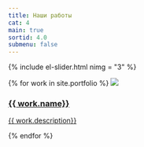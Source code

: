 ```yaml
---
title: Наши работы
cat: 4
main: true
sortid: 4.0
submenu: false
---
```


{% include el-slider.html  nimg = "3" %}

{% for work in site.portfolio %}
    <a href="{{ work.url }}">
        <img src="{{ work.cover }}">
        <h3> {{ work.name}} </h3>
        <p> {{ work.description}} </p>
    </a>
{% endfor %}